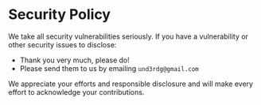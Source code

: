 # Security Policy

We take all security vulnerabilities seriously.
If you have a vulnerability or other security issues to disclose:

- Thank you very much, please do!
- Please send them to us by emailing `und3rdg@gmail.com`

We appreciate your efforts and responsible disclosure and will make every effort to acknowledge your contributions.
